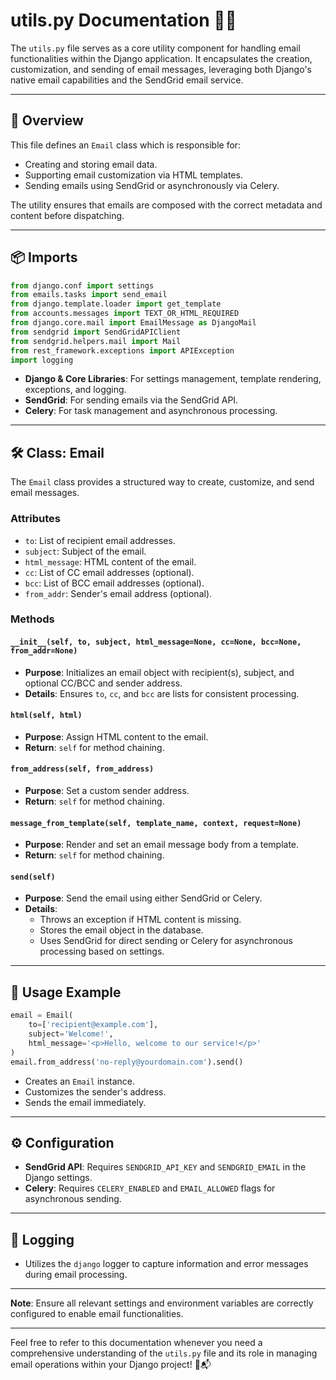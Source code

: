 # utils.py Documentation 📧✨

The `utils.py` file serves as a core utility component for handling email functionalities within the Django application. It encapsulates the creation, customization, and sending of email messages, leveraging both Django's native email capabilities and the SendGrid email service.

---

## 📄 **Overview**

This file defines an `Email` class which is responsible for:
- Creating and storing email data.
- Supporting email customization via HTML templates.
- Sending emails using SendGrid or asynchronously via Celery.

The utility ensures that emails are composed with the correct metadata and content before dispatching.

---

## 📦 **Imports**

```python
from django.conf import settings
from emails.tasks import send_email
from django.template.loader import get_template
from accounts.messages import TEXT_OR_HTML_REQUIRED
from django.core.mail import EmailMessage as DjangoMail
from sendgrid import SendGridAPIClient
from sendgrid.helpers.mail import Mail
from rest_framework.exceptions import APIException
import logging
```

- **Django & Core Libraries**: For settings management, template rendering, exceptions, and logging.
- **SendGrid**: For sending emails via the SendGrid API.
- **Celery**: For task management and asynchronous processing.
  
---

## 🛠️ **Class: Email**

The `Email` class provides a structured way to create, customize, and send email messages. 

### **Attributes**

- `to`: List of recipient email addresses.
- `subject`: Subject of the email.
- `html_message`: HTML content of the email.
- `cc`: List of CC email addresses (optional).
- `bcc`: List of BCC email addresses (optional).
- `from_addr`: Sender's email address (optional).

### **Methods**

#### `__init__(self, to, subject, html_message=None, cc=None, bcc=None, from_addr=None)`
- **Purpose**: Initializes an email object with recipient(s), subject, and optional CC/BCC and sender address.
- **Details**: Ensures `to`, `cc`, and `bcc` are lists for consistent processing.

#### `html(self, html)`
- **Purpose**: Assign HTML content to the email.
- **Return**: `self` for method chaining.

#### `from_address(self, from_address)`
- **Purpose**: Set a custom sender address.
- **Return**: `self` for method chaining.

#### `message_from_template(self, template_name, context, request=None)`
- **Purpose**: Render and set an email message body from a template.
- **Return**: `self` for method chaining.

#### `send(self)`
- **Purpose**: Send the email using either SendGrid or Celery.
- **Details**:
  - Throws an exception if HTML content is missing.
  - Stores the email object in the database.
  - Uses SendGrid for direct sending or Celery for asynchronous processing based on settings.

---

## 🌈 **Usage Example**

```python
email = Email(
    to=['recipient@example.com'],
    subject='Welcome!',
    html_message='<p>Hello, welcome to our service!</p>'
)
email.from_address('no-reply@yourdomain.com').send()
```

- Creates an `Email` instance.
- Customizes the sender's address.
- Sends the email immediately.

---

## ⚙️ **Configuration**

- **SendGrid API**: Requires `SENDGRID_API_KEY` and `SENDGRID_EMAIL` in the Django settings.
- **Celery**: Requires `CELERY_ENABLED` and `EMAIL_ALLOWED` flags for asynchronous sending.

---

## 📝 **Logging**

- Utilizes the `django` logger to capture information and error messages during email processing.

---

**Note**: Ensure all relevant settings and environment variables are correctly configured to enable email functionalities.

---

Feel free to refer to this documentation whenever you need a comprehensive understanding of the `utils.py` file and its role in managing email operations within your Django project! 🚀📬